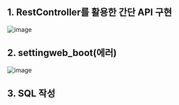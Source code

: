 ## 1. RestController를 활용한 간단 API 구현
![image](https://github.com/MoonHyeonju/comento3/assets/100399677/7e7907a7-e295-4eb4-8384-ef84c38eab2e)


## 2. settingweb_boot(에러)
![image](https://github.com/MoonHyeonju/comento3/assets/100399677/fd887304-6dff-4b48-a9f8-9db9ecfcf536)


## 3. SQL 작성

